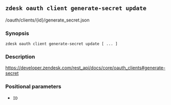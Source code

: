 ## `zdesk oauth client generate-secret update`

/oauth/clients/{id}/generate_secret.json

### Synopsis

    zdesk oauth client generate-secret update [ ... ]

### Description

https://developer.zendesk.com/rest_api/docs/core/oauth_clients#generate-secret

### Positional parameters

* `ID`

